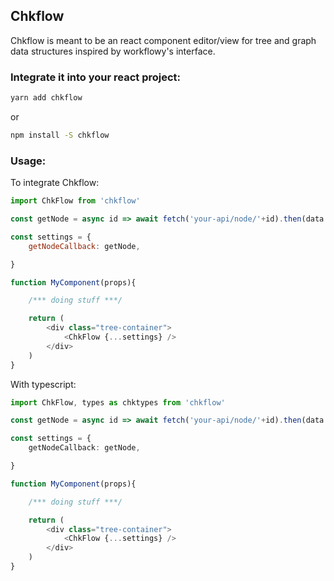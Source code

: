 ## Chkflow

Chkflow is meant to be an react component editor/view for tree and graph data structures inspired by workflowy's interface.

### Integrate it into your react project:
```sh
yarn add chkflow
```

or

```sh
npm install -S chkflow
```

### Usage:

To integrate Chkflow:

```javascript
import ChkFlow from 'chkflow'

const getNode = async id => await fetch('your-api/node/'+id).then(data => return data)

const settings = {
    getNodeCallback: getNode,

}

function MyComponent(props){

    /*** doing stuff ***/

    return (
        <div class="tree-container">
            <ChkFlow {...settings} />
        </div>
    )
}
```

With typescript:
```typescript
import ChkFlow, types as chktypes from 'chkflow'

const getNode = async id => await fetch('your-api/node/'+id).then(data => return data)

const settings = {
    getNodeCallback: getNode,

}

function MyComponent(props){

    /*** doing stuff ***/

    return (
        <div class="tree-container">
            <ChkFlow {...settings} />
        </div>
    )
}
```